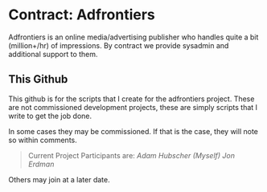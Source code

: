 Contract: Adfrontiers
====================

Adfrontiers is an online media/advertising publisher who handles quite a bit (million+/hr)
of impressions. By contract we provide sysadmin and additional support to them.

This Github
-----------

This github is for the scripts that I create for the adfrontiers project. These are not commissioned
development projects, these are simply scripts that I write to get the job done.

In some cases they may be commissioned. If that is the case, they will note so within comments.

>Current Project Participants are:
>*Adam Hubscher (Myself)*
>*Jon Erdman*

Others may join at a later date.